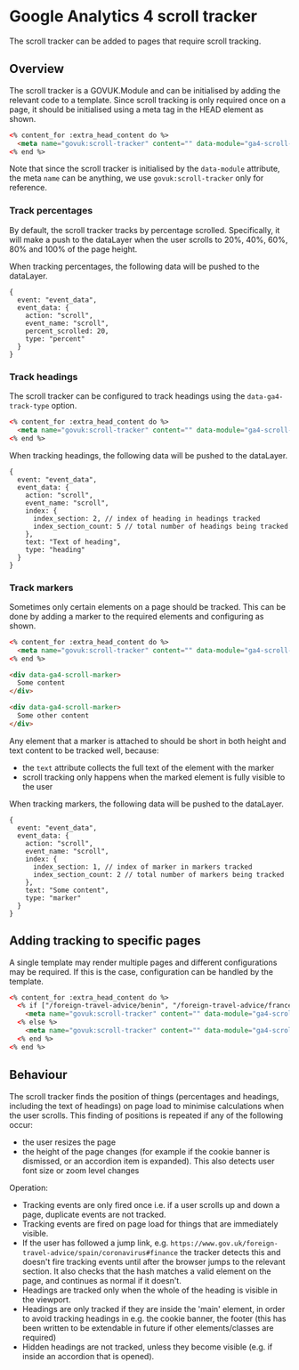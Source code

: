 # Google Analytics 4 scroll tracker

The scroll tracker can be added to pages that require scroll tracking.

## Overview

The scroll tracker is a GOVUK.Module and can be initialised by adding the relevant code to a template. Since scroll tracking is only required once on a page, it should be initialised using a meta tag in the HEAD element as shown.

```html
<% content_for :extra_head_content do %>
  <meta name="govuk:scroll-tracker" content="" data-module="ga4-scroll-tracker"/>
<% end %>
```

Note that since the scroll tracker is initialised by the `data-module` attribute, the meta `name` can be anything, we use `govuk:scroll-tracker` only for reference.

### Track percentages

By default, the scroll tracker tracks by percentage scrolled. Specifically, it will make a push to the dataLayer when the user scrolls to 20%, 40%, 60%, 80% and 100% of the page height.

When tracking percentages, the following data will be pushed to the dataLayer.

```
{
  event: "event_data",
  event_data: {
    action: "scroll",
    event_name: "scroll",
    percent_scrolled: 20,
    type: "percent"
  }
}
```

### Track headings

The scroll tracker can be configured to track headings using the `data-ga4-track-type` option.

```html
<% content_for :extra_head_content do %>
  <meta name="govuk:scroll-tracker" content="" data-module="ga4-scroll-tracker" data-ga4-track-type="headings"/>
<% end %>
```

When tracking headings, the following data will be pushed to the dataLayer.

```
{
  event: "event_data",
  event_data: {
    action: "scroll",
    event_name: "scroll",
    index: {
      index_section: 2, // index of heading in headings tracked
      index_section_count: 5 // total number of headings being tracked
    },
    text: "Text of heading",
    type: "heading"
  }
}
```

### Track markers

Sometimes only certain elements on a page should be tracked. This can be done by adding a marker to the required elements and configuring as shown.

```html
<% content_for :extra_head_content do %>
  <meta name="govuk:scroll-tracker" content="" data-module="ga4-scroll-tracker" data-ga4-track-type="markers"/>
<% end %>

<div data-ga4-scroll-marker>
  Some content
</div>

<div data-ga4-scroll-marker>
  Some other content
</div>
```

Any element that a marker is attached to should be short in both height and text content to be tracked well, because:

- the `text` attribute collects the full text of the element with the marker
- scroll tracking only happens when the marked element is fully visible to the user

When tracking markers, the following data will be pushed to the dataLayer.

```
{
  event: "event_data",
  event_data: {
    action: "scroll",
    event_name: "scroll",
    index: {
      index_section: 1, // index of marker in markers tracked
      index_section_count: 2 // total number of markers being tracked
    },
    text: "Some content",
    type: "marker"
  }
}
```

## Adding tracking to specific pages

A single template may render multiple pages and different configurations may be required. If this is the case, configuration can be handled by the template.

```html
<% content_for :extra_head_content do %>
  <% if ["/foreign-travel-advice/benin", "/foreign-travel-advice/france"].include?(content_item.base_path) %>
    <meta name="govuk:scroll-tracker" content="" data-module="ga4-scroll-tracker" data-ga4-track-type="headings" data-track-headings="['Summary']"/>
  <% else %>
    <meta name="govuk:scroll-tracker" content="" data-module="ga4-scroll-tracker"/>
  <% end %>
<% end %>
```

## Behaviour

The scroll tracker finds the position of things (percentages and headings, including the text of headings) on page load to minimise calculations when the user scrolls. This finding of positions is repeated if any of the following occur:

- the user resizes the page
- the height of the page changes (for example if the cookie banner is dismissed, or an accordion item is expanded). This also detects user font size or zoom level changes

Operation:

- Tracking events are only fired once i.e. if a user scrolls up and down a page, duplicate events are not tracked.
- Tracking events are fired on page load for things that are immediately visible.
- If the user has followed a jump link, e.g. `https://www.gov.uk/foreign-travel-advice/spain/coronavirus#finance` the tracker detects this and doesn't fire tracking events until after the browser jumps to the relevant section. It also checks that the hash matches a valid element on the page, and continues as normal if it doesn't.
- Headings are tracked only when the whole of the heading is visible in the viewport.
- Headings are only tracked if they are inside the 'main' element, in order to avoid tracking headings in e.g. the cookie banner, the footer (this has been written to be extendable in future if other elements/classes are required)
- Hidden headings are not tracked, unless they become visible (e.g. if inside an accordion that is opened).

